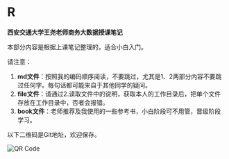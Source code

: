 # R
**西安交通大学王尧老师商务大数据授课笔记**

本部分内容是根据上课笔记整理的，适合小白入门。

请注意：

1. **md文件**：按照我的编码顺序阅读，不要跳过，尤其是1、2两部分内容不要跳过任何字。每句话都可能来自于其他同学的疑问。   
2. **file文件**：请通过2.读取文件中的说明，获取本人的工作目录后，把单个文件存放在工作目录中，否者会报错。   
3. **book文件**：老师推荐及我使用的一些参考书，小白阶段可不用管，晋级阶段学习。


以下二维码是Git地址，欢迎保存。   

![QR Code](https://github.com/zhaoshuangxi/R/blob/master/pic/001myjiaodagit.png)
